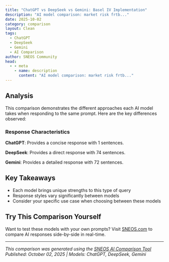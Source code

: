 ```yaml
---
title: "ChatGPT vs DeepSeek vs Gemini: Basel IV Implementation"
description: "AI model comparison: market risk frtb..."
date: 2025-10-02
category: comparison
layout: Clean
tags:
  - ChatGPT
  - DeepSeek
  - Gemini
  - AI Comparison
author: SNEOS Community
head:
  - - meta
    - name: description
      content: "AI model comparison: market risk frtb..."
---
```


<ChatComparison
  title="ChatGPT vs DeepSeek vs Gemini: Basel IV Implementation"
  prompt="market risk frtb"
  :responses='{
    "ChatGPT": "Error calling OpenAI API.",
    "DeepSeek": "Of course. This is a comprehensive overview of **Market Risk under the Fundamental Review of the Trading Book (FRTB)**, a transformative set of regulations by the Basel Committee on Banking Supervision.\n\n---\n\n### What is FRTB?\n\nThe **Fundamental Review of the Trading Book (FRTB)** is the Basel Committee\u0027s comprehensive reform of market risk capital requirements for banks. It was introduced in response to the shortcomings revealed during the 2008 Global Financial Crisis, where existing models failed to capture key risks.\n\nThe core objective is to create a more resilient and risk-sensitive framework that:\n*   Better captures \u0022tail risk\u0022 and periods of stress.\n*   Reduces model arbitrage between trading and banking books.\n*   Creates a level playing field through a more robust standardized approach.\n\nThe final standards were published in January 2016, with a long implementation timeline (now coming into effect around January 2025).\n\n---\n\n### Key Pillars of FRTB\n\nThe FRTB framework rests on two main pillars for calculating capital: the **Standardized Approach (SA)** and the **Internal Models Approach (IMA)**.\n\n#### 1. The Standardized Approach (SA)\n\nThe SA is no longer a simple fallback option. Under FRTB, it is a highly detailed and prescriptive methodology that all banks must calculate. Its key features are:\n\n*   **Sensitivity-Based Method (SBM):** This is the core of the SA. It calculates capital based on three main \u0022Greek\u0022 sensitivities:\n    *   **Delta (\u0394):** Sensitivity to the underlying risk factor (e.g., equity price, FX rate).\n    *   **Vega (\u03BD):** Sensitivity to the implied volatility of the option.\n    *   **Curvature (C):** A new, second-order sensitivity that captures the non-linear risk of options that Delta misses.\n*   **Risk Bucketing:** Risk factors are grouped into highly granular buckets (e.g., by currency, sector, credit rating, maturity). Correlations *within* and *across* these buckets are then applied.\n*   **Default Risk Charge (DRC):** A separate, mandatory charge for the risk of default on credit-sensitive instruments in the trading book (like corporate bonds and CDS), calculated based on external credit ratings.\n*   **Residual Risk Add-on (RRAO):** A capital charge for complex instruments that are not adequately captured by the sensitivity-based method (e.g., exotic derivatives).\n\n**Key Takeaway:** The SA is computationally intensive and is intended to be a credible, conservative alternative to internal models.\n\n#### 2. The Internal Models Approach (IMA)\n\nThe IMA is significantly more stringent under FRTB. Banks must receive explicit regulatory approval to use it, and even then, it may only be approved for specific trading desks.\n\n*   **Approval is \u0022Desk-by-Desk\u0022:** A bank cannot get approval for its entire trading book. Regulators grant IMA approval on a per-desk basis. Desks that fail the tests must use the Standardized Approach.\n*   **P\u0026L Attribution Test (PLA):** This is a critical hurdle. A trading desk must pass the PLA test to remain eligible for IMA. It compares the bank\u0027s internal model\u0027s \u0022Risk-Theoretical P\u0026L\u0022 with the \u0022Hypothetical P\u0026L\u0022 and \u0022Actual P\u0026L.\u0022 If the differences are too great, the desk loses model approval.\n*   **Capital Calculation: Expected Shortfall (ES):**\n    *   FRTB replaces Value-at-Risk (VaR) with **Expected Shortfall (ES)** as the primary risk measure.\n    *   **Why ES?** VaR asks: \u0022What is the maximum loss at a given confidence level (e.g., 99%)?\u0022 It ignores what happens in the tail beyond that point. ES asks: \u0022If we experience a loss beyond the VaR threshold, what is the *average* loss we should expect?\u0022 This better captures tail risk.\n*   **Liquidity Horizons:** FRTB introduces varying **liquidity horizons**\u2014the time required to exit or hedge a position under stressed conditions without materially moving the market. This is a major change. The ES calculation must reflect these horizons (e.g., 10 days for equities, 60 days for credit, 120 days for some securitizations).\n*   **Default Risk Charge (DRC):** IMA banks must also calculate a DRC, but they can use their internal models to do so, rather than relying on external ratings.\n*   **Stressed Calibration:** The ES model must be calibrated to a period of significant financial stress relevant to the bank\u0027s portfolio.\n\n---\n\n### FRTB vs. The Previous Framework (Basel 2.5)\n\n| Feature | Previous Framework (Basel 2.5) | FRTB |\n| :--- | :--- | :--- |\n| **Risk Measure** | Value-at-Risk (VaR) \u002B Stressed VaR | **Expected Shortfall (ES)** |\n| **Model Approval** | Bank-wide | **Desk-by-Desk** |\n| **Key Hurdle Test** | Backtesting (VaR vs. Actual P\u0026L) | **P\u0026L Attribution (PLA)** \u0026 Backtesting |\n| **Liquidity** | Assumed 10-day horizon for all | **Variable Liquidity Horizons** |\n| **Standardized Approach** | Relatively simple fallback | **Complex, sensitivity-based, mandatory** |\n| **Non-Modellable Risk Factors (NMRFs)** | Not explicitly defined | **Identified and capitalised separately** |\n| **Credit Risk in Trading Book** | Incremental Risk Charge (IRC) | **Default Risk Charge (DRC)** |\n\n---\n\n### Major Challenges and Impacts for Banks\n\n1.  **Data \u0026 Infrastructure:** FRTB is incredibly data-hungry. Banks need to identify, manage, and source prices for thousands of risk factors. The concept of **Non-Modellable Risk Factors (NMRFs)** requires banks to prove a risk factor has sufficient real-price observations (\u0022real\u0022 prices from actual transactions or firm quotes), otherwise, it must be capitalized under the more punitive SA, even for IMA desks.\n2.  **Cost and Complexity:** The implementation is extremely costly, involving upgrades to IT systems, risk models, and data governance frameworks.\n3.  **Trading Desk Structure:** The \u0022desk-by-desk\u0022 approval is changing bank organizational structures. Banks are redefining desks to maximize the number that can use IMA.\n4.  **Capital Impact:** Generally, FRTB leads to a significant increase in overall market risk capital requirements. The balance between SA and IMA capital will be a key strategic decision.\n5.  **Shift to SA:** Many banks, especially those with smaller or less complex trading operations, are opting for the \u0022SA-only\u0022 path to avoid the high cost and complexity of IMA compliance.\n\n### Summary\n\n**FRTB is a paradigm shift in market risk regulation.** It moves away from reliance on internal models that proved flawed during the crisis. By introducing a robust Standardized Approach, enforcing desk-level model eligibility through the PLA test, replacing VaR with a tail-risk-sensitive Expected Shortfall, and incorporating realistic liquidity horizons, FRTB aims to ensure that banks hold sufficient capital to withstand future periods of severe market stress.",
    "Gemini": "Let\u0027s break down Market Risk and FRTB (Fundamental Review of the Trading Book) and how they relate:\n\n**Market Risk: The Core Concept**\n\n*   **Definition:** Market risk is the risk of losses in on and off-balance sheet positions arising from movements in market prices. These prices can include interest rates, credit spreads, equity prices, commodity prices, and foreign exchange rates.  In simpler terms, it\u0027s the risk that your investments (e.g., stocks, bonds, derivatives) will lose value due to changes in the market.\n\n*   **Types of Market Risk:**\n\n    *   **Interest Rate Risk:**  The risk that changes in interest rates will affect the value of fixed-income securities (bonds) and other interest-rate-sensitive instruments.\n    *   **Equity Risk:**  The risk that stock prices will decline, impacting the value of equity portfolios.\n    *   **Foreign Exchange Risk (FX Risk):** The risk that changes in exchange rates will affect the value of assets and liabilities denominated in foreign currencies.\n    *   **Commodity Risk:** The risk that changes in commodity prices (e.g., oil, gold, agricultural products) will impact the value of commodity-related investments.\n    *   **Credit Spread Risk:** The risk that the difference between the yield on a corporate bond and a similar-maturity government bond will widen, decreasing the value of the corporate bond.\n\n*   **Importance:**  Managing market risk is crucial for financial institutions (banks, investment firms, hedge funds) to protect their capital and ensure stability.  Excessive market risk can lead to significant losses and even insolvency.\n\n**FRTB: A New Regulatory Framework for Market Risk**\n\n*   **What is FRTB?** The Fundamental Review of the Trading Book (FRTB) is a comprehensive set of regulatory standards developed by the Basel Committee on Banking Supervision (BCBS).  It\u0027s a major overhaul of the capital requirements for market risk.  It aims to make these requirements more risk-sensitive, robust, and consistent across jurisdictions.\n\n*   **Why was FRTB Introduced?** FRTB was primarily a response to the lessons learned from the 2008 financial crisis. The existing market risk framework (Basel 2.5) was deemed inadequate because:\n\n    *   It underestimated the complexity and interconnectedness of trading activities.\n    *   It did not adequately capture the tail risk (extreme, low-probability events) inherent in many trading portfolios.\n    *   It allowed for excessive reliance on internal models, which could be manipulated or become inaccurate.\n    *   It lacked a clear and consistent boundary between the trading book (assets held for short-term trading) and the banking book (assets held for longer-term investment or lending).\n\n*   **Key Components of FRTB:**\n\n    *   **Revised Trading Book Boundary:** FRTB establishes clearer criteria for distinguishing between the trading book and the banking book. This is crucial because different regulatory capital requirements apply to each book.  The *trading book* typically faces higher capital charges due to its short-term, market-sensitive nature.  FRTB introduces a series of tests (\u0022desk-level boundary requirements\u0022) to ensure that positions are correctly classified and to prevent regulatory arbitrage (shifting positions between the two books to minimize capital charges).\n\n    *   **Standardized Approach (SA):** FRTB introduces a more risk-sensitive standardized approach (SA) for calculating market risk capital.  The SA is designed to be a credible fallback for institutions that cannot or choose not to use internal models.  The SA under FRTB is significantly more complex than the previous standardized approach. It involves sensitivities-based calculations across various risk factors and risk classes.\n\n    *   **Internal Model Approach (IMA):** FRTB allows institutions to use internal models to calculate market risk capital, but under much stricter conditions than before.\n\n        *   **Model Approval:**  Models must be approved by regulators and must meet stringent validation requirements, including:\n        *   **Profit and Loss (P\u0026L) Attribution Test:** This test requires institutions to demonstrate that their models accurately explain the daily P\u0026L (profit and loss) of their trading desks.\n        *   **Backtesting:** Models must be backtested against historical data to verify their accuracy in predicting risk.\n        *   **Expected Shortfall (ES):** FRTB replaces Value at Risk (VaR) with Expected Shortfall (ES) as the primary risk measure. ES is more sensitive to tail risk than VaR.  ES quantifies the expected loss given that a loss has exceeded a certain threshold (confidence level, typically 97.5%).\n\n    *   **Capital Floors:**  FRTB often includes capital floors, which limit the extent to which firms can reduce their capital requirements by using internal models. The SA often serves as the basis for this floor.\n\n    *   **Non-Modellable Risk Factors (NMRF):** FRTB addresses the issue of risk factors that are difficult to model due to a lack of sufficient data or liquidity. These NMRFs are subject to separate capital charges based on stress scenarios. This pushes banks to demonstrate the modellability of their risks and to hold extra capital for those risks that cannot be reliably modeled.\n\n    *   **Increased Risk Sensitivity:** FRTB is designed to be more risk-sensitive than previous regulations. This means that institutions with riskier trading activities will be required to hold more capital.\n\n*   **Impact of FRTB:**\n\n    *   **Increased Capital Requirements:**  FRTB is expected to lead to higher capital requirements for many financial institutions, particularly those with large and complex trading operations.\n    *   **Higher Compliance Costs:**  Implementing FRTB is a complex and costly undertaking, requiring significant investments in data, technology, and personnel.\n    *   **Changes in Trading Behavior:**  FRTB may incentivize institutions to reduce their exposure to certain types of market risk and to simplify their trading portfolios.  It may also drive some trading activity to jurisdictions with less stringent regulations (though regulators are actively working to minimize this).\n    *   **Improved Risk Management:**  By forcing institutions to adopt more sophisticated risk management practices, FRTB is expected to improve the overall stability of the financial system.\n    *   **Operational Challenges:**  FRTB requires extensive data collection, aggregation, and reporting. This presents significant operational challenges for many institutions.\n\n**In Summary:**\n\n*   Market risk is the risk of losses due to changes in market prices.\n*   FRTB is a regulatory framework designed to improve the measurement and management of market risk in the trading book.\n*   FRTB aims to make capital requirements more risk-sensitive, robust, and consistent.\n*   FRTB introduces a revised trading book boundary, a more complex standardized approach, stricter requirements for internal models, and a focus on tail risk.\n*   FRTB is expected to lead to higher capital requirements, increased compliance costs, and changes in trading behavior.\n\n**Implementation Status:**\n\nThe implementation of FRTB has been delayed in many jurisdictions. This is due to the complexity of the regulations and the impact of the COVID-19 pandemic. Many regulators are working on finalising and implementing FRTB in the coming years.  The effective date is frequently adjusted.  Stay up-to-date with your local regulatory agency\u0027s implementation timeline.\n\n**Key Considerations for Professionals:**\n\n*   **Data Quality:**  FRTB relies heavily on accurate and complete data.\n*   **Model Validation:**  Internal models must be rigorously validated.\n*   **Understanding the SA:**  The standardized approach is a crucial fallback and often serves as the basis for capital floors.\n*   **Inter-desk Collaboration:** FRTB often requires collaboration between front office (trading), risk management, and IT teams.\n*   **Regulatory Monitoring:** Stay informed about the latest developments in FRTB implementation.\n\nThis information provides a comprehensive overview of market risk and FRTB. Remember to consult the official Basel Committee documents and your local regulatory guidelines for complete and up-to-date information. Good luck!\n"
  }'
  published-date="13:24"
/>

## Analysis

This comparison demonstrates the different approaches each AI model takes when responding to the same prompt. Here are the key differences observed:

### Response Characteristics

**ChatGPT**: Provides a concise response with 1 sentences. 

**DeepSeek**: Provides a direct response with 74 sentences. 

**Gemini**: Provides a detailed response with 72 sentences. 

## Key Takeaways

- Each model brings unique strengths to this type of query
- Response styles vary significantly between models
- Consider your specific use case when choosing between these models

## Try This Comparison Yourself

Want to test these models with your own prompts? Visit [SNEOS.com](https://sneos.com) to compare AI responses side-by-side in real-time.

---

*This comparison was generated using the [SNEOS AI Comparison Tool](https://sneos.com)*
*Published: October 02, 2025 | Models: ChatGPT, DeepSeek, Gemini*
